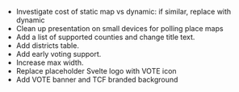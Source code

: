 * Investigate cost of static map vs dynamic: if similar, replace with dynamic
* Clean up presentation on small devices for polling place maps
* Add a list of supported counties and change title text.
* Add districts table.
* Add early voting support.
* Increase max width.
* Replace placeholder Svelte logo with VOTE icon
* Add VOTE banner and TCF branded background
